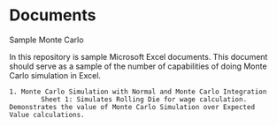 # Documents
Sample Monte Carlo

In this repository is sample Microsoft Excel documents. This document should serve as a sample of the number of capabilities of doing Monte Carlo simulation in Excel. 

	1. Monte Carlo Simulation with Normal and Monte Carlo Integration
			Sheet 1: Simulates Rolling Die for wage calculation. Demonstrates the value of Monte Carlo Simulation over Expected 					Value calculations. 
	
